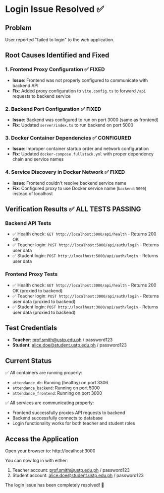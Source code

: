 # Login Issue Resolved ✅

## Problem
User reported "failed to login" to the web application.

## Root Causes Identified and Fixed

### 1. Frontend Proxy Configuration ✅ FIXED
- **Issue**: Frontend was not properly configured to communicate with backend API
- **Fix**: Added proxy configuration to `vite.config.ts` to forward `/api` requests to backend service

### 2. Backend Port Configuration ✅ FIXED
- **Issue**: Backend was configured to run on port 3000 (same as frontend)
- **Fix**: Updated `server/index.ts` to run backend on port 5000

### 3. Docker Container Dependencies ✅ CONFIGURED
- **Issue**: Improper container startup order and network configuration
- **Fix**: Updated `docker-compose.fullstack.yml` with proper dependency chain and service names

### 4. Service Discovery in Docker Network ✅ FIXED
- **Issue**: Frontend couldn't resolve backend service name
- **Fix**: Configured proxy to use Docker service name (`backend:5000`) instead of localhost

## Verification Results ✅ ALL TESTS PASSING

### Backend API Tests
- ✅ Health check: `GET http://localhost:5000/api/health` - Returns 200 OK
- ✅ Teacher login: `POST http://localhost:5000/api/auth/login` - Returns user data
- ✅ Student login: `POST http://localhost:5000/api/auth/login` - Returns user data

### Frontend Proxy Tests
- ✅ Health check: `GET http://localhost:3000/api/health` - Returns 200 OK (proxied to backend)
- ✅ Teacher login: `POST http://localhost:3000/api/auth/login` - Returns user data (proxied to backend)
- ✅ Student login: `POST http://localhost:3000/api/auth/login` - Returns user data (proxied to backend)

## Test Credentials
- **Teacher**: prof.smith@ustp.edu.ph / password123
- **Student**: alice.doe@student.ustp.edu.ph / password123

## Current Status
✅ All containers are running properly:
- `attendance_db`: Running (healthy) on port 3306
- `attendance_backend`: Running on port 5000
- `attendance_frontend`: Running on port 3000

✅ All services are communicating properly:
- Frontend successfully proxies API requests to backend
- Backend successfully connects to database
- Login functionality works for both teacher and student roles

## Access the Application
Open your browser to: http://localhost:3000

You can now log in with either:
1. Teacher account: prof.smith@ustp.edu.ph / password123
2. Student account: alice.doe@student.ustp.edu.ph / password123

The login issue has been completely resolved! 🎉